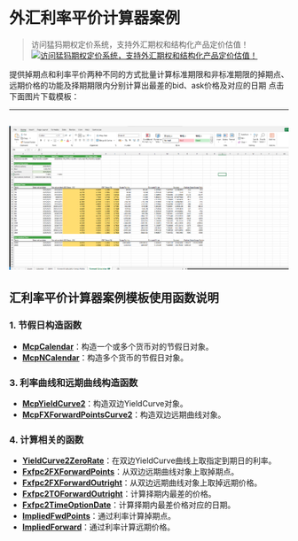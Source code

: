 # **外汇利率平价计算器案例**


> 访问猛犸期权定价系统，支持外汇期权和结构化产品定价估值！
[![访问猛犸期权定价系统，支持外汇期权和结构化产品定价估值！](../pic/mathema.png)](https://fxo.mathema.com.cn)

提供掉期点和利率平价两种不同的方式批量计算标准期限和非标准期限的掉期点、远期价格的功能及择期期限内分别计算出最差的bid、ask价格及对应的日期
点击下面图片下载模板：

---
[![MCP-TC28-Foreign Exchange Interest Rate Parity Calculator](./pic/tc28.png)](./MCP-TC28-ForeignExchangeInterestRateParityCalculator.xlsx)
---

## **汇利率平价计算器案例模板使用函数说明**

### **1. 节假日构造函数**
   - **[McpCalendar](/zh/latest/api/calendar.html#excel-mcpcalendar-code-dates)**：构造一个或多个货币对的节假日对象。
   - **[McpNCalendar](/zh/latest/api/calendar.html#excel-mcpncalendar-ccys-holidays)**：构造多个货币的节假日对象。

### **3. 利率曲线和远期曲线构造函数**
   - **[McpYieldCurve2](/zh/latest/api/yieldcurve.html#excel-mcpyieldcurve2-args1-args2-args3-args4-args5-fmt-vp-hd)**：构造双边YieldCurve对象。
   - **[McpFXForwardPointsCurve2](/zh/latest/api/fxforwardratecurve.html#excel-mcpfxforwardpointscurve2-args1-args2-args3-args4-args5-fmt-vp)**：构造双边远期曲线对象。

### **4. 计算相关的函数**
   - **[YieldCurve2ZeroRate](/zh/latest/api/yieldcurve.html#excel-yieldcurve2zerorate-curve-date-bidmidask)**：在双边YieldCurve曲线上取指定到期日的利率。
   - **[Fxfpc2FXForwardPoints](/zh/latest/api/fxforwardratecurve.html#excel-fxfpc2fxforwardpoints-curve-date-bidmidask)**：从双边远期曲线对象上取掉期点。
   - **[Fxfpc2FXForwardOutright](/zh/latest/api/fxforwardratecurve.html#excel-fxfpc2fxforwardoutright-curve-date-bidmidask)**：从双边远期曲线对象上取掉远期价格。
   - **[Fxfpc2TOForwardOutright](/zh/latest/api/fxforwardratecurve.html#excel-fxfpc2toforwardoutright-curve-startdate-enddate-findmax-bidmidask)**：计算择期内最差的价格。
   - **[Fxfpc2TimeOptionDate](/zh/latest/api/fxforwardratecurve.html#excel-fxfpc2timeoptiondate-curve-startdate-enddate-findmax-bidmidask)**：计算择期内最差价格对应的日期。
   - **[ImpliedFwdPoints](/zh/latest/api/fxforwardratecurve.html#excel-impliedfwdpoints-pair-baserate-termrate-spot-spotdate-deliverydate)**：通过利率计算掉期点。
   - **[ImpliedForward](/zh/latest/api/fxforwardratecurve.html#excel-impliedforward-pair-baserate-termrate-spot-spotdate-deliverydate)**：通过利率计算远期价格。
 
 
